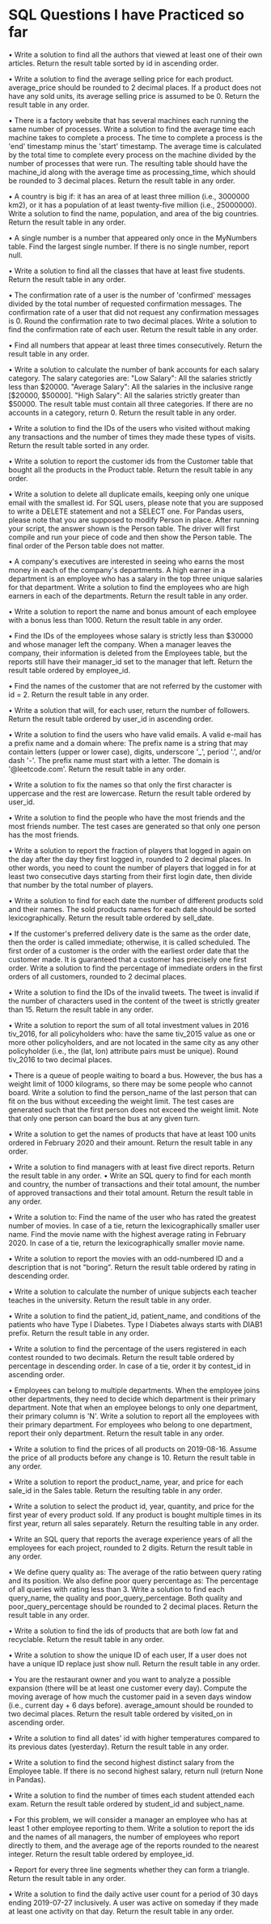 # SQL Questions I have Practiced so far


•	Write a solution to find all the authors that viewed at least one of their own articles.
Return the result table sorted by id in ascending order.

•	Write a solution to find the average selling price for each product. average_price should be rounded to 2 decimal places. If a product does not have any sold units, its average selling price is assumed to be 0.
Return the result table in any order.

•	There is a factory website that has several machines each running the same number of processes. Write a solution to find the average time each machine takes to complete a process.
The time to complete a process is the 'end' timestamp minus the 'start' timestamp. The average time is calculated by the total time to complete every process on the machine divided by the number of processes that were run.
The resulting table should have the machine_id along with the average time as processing_time, which should be rounded to 3 decimal places.
Return the result table in any order.

•	A country is big if:
     	it has an area of at least three million (i.e., 3000000 km2), or
      it has a population of at least twenty-five million (i.e., 25000000).
Write a solution to find the name, population, and area of the big countries.
Return the result table in any order.

•	A single number is a number that appeared only once in the MyNumbers table.
Find the largest single number. If there is no single number, report null.

•	Write a solution to find all the classes that have at least five students.
Return the result table in any order.

•	The confirmation rate of a user is the number of 'confirmed' messages divided by the total number of requested confirmation messages. The confirmation rate of a user that did not request any confirmation messages is 0. Round the confirmation rate to two decimal places.
Write a solution to find the confirmation rate of each user.
Return the result table in any order.

•	Find all numbers that appear at least three times consecutively.
Return the result table in any order.

•	Write a solution to calculate the number of bank accounts for each salary category. The salary categories are:
      "Low Salary": All the salaries strictly less than $20000.
      "Average Salary": All the salaries in the inclusive range [$20000, $50000].
      "High Salary": All the salaries strictly greater than $50000.
The result table must contain all three categories. If there are no accounts in a category, return 0.
Return the result table in any order.


•	Write a solution to find the IDs of the users who visited without making any transactions and the number of times they made these types of visits.
Return the result table sorted in any order.

•	Write a solution to report the customer ids from the Customer table that bought all the products in the Product table.
Return the result table in any order.

•	Write a solution to delete all duplicate emails, keeping only one unique email with the smallest id.
For SQL users, please note that you are supposed to write a DELETE statement and not a SELECT one.
For Pandas users, please note that you are supposed to modify Person in place.
After running your script, the answer shown is the Person table. The driver will first compile and run your piece of code and then show the Person table. The final order of the Person table does not matter.

•	A company's executives are interested in seeing who earns the most money in each of the company's departments. A high earner in a department is an employee who has a salary in the top three unique salaries for that department.
Write a solution to find the employees who are high earners in each of the departments.
Return the result table in any order.

•	Write a solution to report the name and bonus amount of each employee with a bonus less than 1000.
Return the result table in any order.

•	Find the IDs of the employees whose salary is strictly less than $30000 and whose manager left the company. When a manager leaves the company, their information is deleted from the Employees table, but the reports still have their manager_id set to the manager that left.
Return the result table ordered by employee_id.

•	Find the names of the customer that are not referred by the customer with id = 2.
Return the result table in any order.

•	Write a solution that will, for each user, return the number of followers.
Return the result table ordered by user_id in ascending order.

•	Write a solution to find the users who have valid emails.
A valid e-mail has a prefix name and a domain where:
      The prefix name is a string that may contain letters (upper or lower case), digits, underscore '_', period '.', and/or dash '-'. The prefix name must start with a letter.
      The domain is '@leetcode.com'.
Return the result table in any order.

•	Write a solution to fix the names so that only the first character is uppercase and the rest are lowercase.
Return the result table ordered by user_id.

•	Write a solution to find the people who have the most friends and the most friends number.
The test cases are generated so that only one person has the most friends.

•	Write a solution to report the fraction of players that logged in again on the day after the day they first logged in, rounded to 2 decimal places. In other words, you need to count the number of players that logged in for at least two consecutive days starting from their first login date, then divide that number by the total number of players.

•	Write a solution to find for each date the number of different products sold and their names.
The sold products names for each date should be sorted lexicographically.
Return the result table ordered by sell_date.

•	If the customer's preferred delivery date is the same as the order date, then the order is called immediate; otherwise, it is called scheduled.
The first order of a customer is the order with the earliest order date that the customer made. It is guaranteed that a customer has precisely one first order.
Write a solution to find the percentage of immediate orders in the first orders of all customers, rounded to 2 decimal places.

•	Write a solution to find the IDs of the invalid tweets. The tweet is invalid if the number of characters used in the content of the tweet is strictly greater than 15.
Return the result table in any order.

•	Write a solution to report the sum of all total investment values in 2016 tiv_2016, for all policyholders who:
    	have the same tiv_2015 value as one or more other policyholders, and
    	are not located in the same city as any other policyholder (i.e., the (lat, lon) attribute pairs must be unique).
Round tiv_2016 to two decimal places.

•	There is a queue of people waiting to board a bus. However, the bus has a weight limit of 1000 kilograms, so there may be some people who cannot board.
Write a solution to find the person_name of the last person that can fit on the bus without exceeding the weight limit. The test cases are generated such that the first person does not exceed the weight limit.
Note that only one person can board the bus at any given turn.

•	Write a solution to get the names of products that have at least 100 units ordered in February 2020 and their amount.
Return the result table in any order.

•	Write a solution to find managers with at least five direct reports.
Return the result table in any order.
•	Write an SQL query to find for each month and country, the number of transactions and their total amount, the number of approved transactions and their total amount.
Return the result table in any order.

•	Write a solution to:
      Find the name of the user who has rated the greatest number of movies. In case of a tie, return the lexicographically smaller user name.
      Find the movie name with the highest average rating in February 2020. In case of a tie, return the lexicographically smaller movie name.

•	Write a solution to report the movies with an odd-numbered ID and a description that is not "boring".
Return the result table ordered by rating in descending order.

•	Write a solution to calculate the number of unique subjects each teacher teaches in the university.
Return the result table in any order.

•	Write a solution to find the patient_id, patient_name, and conditions of the patients who have Type I Diabetes. Type I Diabetes always starts with DIAB1 prefix.
Return the result table in any order.

•	Write a solution to find the percentage of the users registered in each contest rounded to two decimals.
Return the result table ordered by percentage in descending order. In case of a tie, order it by contest_id in ascending order.

•	Employees can belong to multiple departments. When the employee joins other departments, they need to decide which department is their primary department. Note that when an employee belongs to only one department, their primary column is 'N'.
Write a solution to report all the employees with their primary department. For employees who belong to one department, report their only department.
Return the result table in any order.

•	Write a solution to find the prices of all products on 2019-08-16. Assume the price of all products before any change is 10.
Return the result table in any order.

•	Write a solution to report the product_name, year, and price for each sale_id in the Sales table.
Return the resulting table in any order.

•	Write a solution to select the product id, year, quantity, and price for the first year of every product sold. If any product is bought multiple times in its first year, return all sales separately.
Return the resulting table in any order.

•	Write an SQL query that reports the average experience years of all the employees for each project, rounded to 2 digits.
Return the result table in any order.

•	We define query quality as:
      The average of the ratio between query rating and its position.
We also define poor query percentage as:
      The percentage of all queries with rating less than 3.
Write a solution to find each query_name, the quality and poor_query_percentage.
Both quality and poor_query_percentage should be rounded to 2 decimal places.
Return the result table in any order.

•	Write a solution to find the ids of products that are both low fat and recyclable.
Return the result table in any order.

•	Write a solution to show the unique ID of each user, If a user does not have a unique ID replace just show null.
Return the result table in any order.

•	You are the restaurant owner and you want to analyze a possible expansion (there will be at least one customer every day).
Compute the moving average of how much the customer paid in a seven days window (i.e., current day + 6 days before). average_amount should be rounded to two decimal places.
Return the result table ordered by visited_on in ascending order.

•	Write a solution to find all dates' id with higher temperatures compared to its previous dates (yesterday).
Return the result table in any order.

•	Write a solution to find the second highest distinct salary from the Employee table. If there is no second highest salary, return null (return None in Pandas).

•	Write a solution to find the number of times each student attended each exam.
Return the result table ordered by student_id and subject_name.

•	For this problem, we will consider a manager an employee who has at least 1 other employee reporting to them.
Write a solution to report the ids and the names of all managers, the number of employees who report directly to them, and the average age of the reports rounded to the nearest integer.
Return the result table ordered by employee_id.

•	Report for every three line segments whether they can form a triangle.
Return the result table in any order.

•	Write a solution to find the daily active user count for a period of 30 days ending 2019-07-27 inclusively. A user was active on someday if they made at least one activity on that day.
Return the result table in any order.

